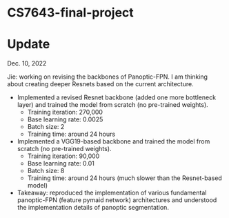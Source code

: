 # CS7643-final-project





# Update 



Dec. 10, 2022

Jie: working on revising the backbones of Panoptic-FPN. I am thinking about creating deeper Resnets based on the current architecture. 

* Implemented a revised Resnet backbone (added one more bottleneck layer) and trained the model from scratch (no pre-trained weights).
  * Training iteration: 270,000
  * Base learning rate: 0.0025 
  * Batch size: 2 
  * Training time: around 24 hours 
* Implemented a VGG19-based backbone and trained the model from scratch (no pre-trained weights). 
  * Training iteration: 90,000
  * Base learning rate: 0.01 
  * Batch size: 8 
  * Training time: around 24 hours (much slower than the Resnet-based model)
* Takeaway: reproduced the implementation of various fundamental panoptic-FPN (feature pymaid network) architectures and understood the implementation details of panoptic segmentation.  


